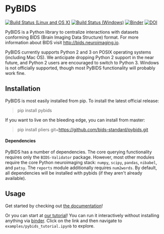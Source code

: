 # PyBIDS
[![Build Status (Linux and OS X)](https://travis-ci.org/bids-standard/pybids.svg?branch=master)](https://travis-ci.org/bids-standard/pybids)
[![Build Status (Windows)](https://ci.appveyor.com/api/projects/status/5aa4c6e3m15ew4v7?svg=true)](https://ci.appveyor.com/project/chrisfilo/pybids-ilb80)
[![Binder](https://mybinder.org/badge.svg)](https://mybinder.org/v2/gh/bids-standard/pybids/master)
[![DOI](https://zenodo.org/badge/DOI/10.5281/zenodo.2537312.svg)](https://doi.org/10.5281/zenodo.2537312)

PyBIDS is a Python library to centralize interactions with datasets conforming
BIDS (Brain Imaging Data Structure) format.  For more information about BIDS
visit http://bids.neuroimaging.io.

PyBIDS currently supports Python 2 and 3 on POSIX operating systems (including Mac OS). We anticipate dropping Python 2 support in the near future, and Python 2 users are encouraged to switch to Python 3. Windows is not officially supported, though most PyBIDS functionality will probably work fine.

## Installation
PyBIDS is most easily installed from pip. To install the latest official release:

> pip install pybids

If you want to live on the bleeding edge, you can install from master:

> pip install pliers git+https://github.com/bids-standard/pybids.git

#### Dependencies
PyBIDS has a number of dependencies. The core querying functionality requires only the `BIDS-Validator` package. However, most other modules require the core Python neuroimaging stack: `numpy`, `scipy`, `pandas`, `nibabel`, and `patsy`. The `reports` module additionally requires `num2words`. By default, all dependencies will be installed with pybids (if they aren't already available).

## Usage

Get started by checking out [the documentation](https://bids-standard.github.io/pybids)!

Or you can start at [our tutorial](examples/pybids%20tutorial.ipynb)! You can run it interactively without installing anything via [binder](https://mybinder.org/v2/gh/bids-standard/pybids/master). Click on the link and then navigate to `examples/pybids_tutorial.ipynb` to explore.
